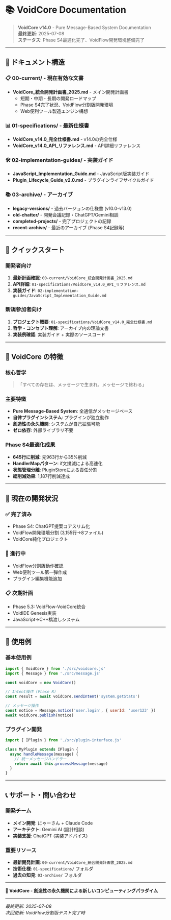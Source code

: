 # 📚 VoidCore Documentation

> **VoidCore v14.0** - Pure Message-Based System Documentation  
> **最終更新**: 2025-07-08  
> **ステータス**: Phase S4最適化完了、VoidFlow開発環境整備完了  

---

## 📁 **ドキュメント構造**

### **📋 00-current/ - 現在有効な文書**
- **VoidCore_統合開発計画書_2025.md** - メイン開発計画書
  - 短期・中期・長期の開発ロードマップ
  - Phase S4完了状況、VoidFlow分割版開発環境
  - Web便利ツール製造エンジン構想

### **📊 01-specifications/ - 最新仕様書**
- **VoidCore_v14.0_完全仕様書.md** - v14.0の完全仕様
- **VoidCore_v14.0_API_リファレンス.md** - API詳細リファレンス

### **🛠️ 02-implementation-guides/ - 実装ガイド**
- **JavaScript_Implementation_Guide.md** - JavaScript版実装ガイド
- **Plugin_Lifecycle_Guide_v2.0.md** - プラグインライフサイクルガイド

### **📚 03-archive/ - アーカイブ**
- **legacy-versions/** - 過去バージョンの仕様書 (v10.0-v13.0)
- **old-chatter/** - 開発会議記録・ChatGPT/Gemini相談
- **completed-projects/** - 完了プロジェクトの記録
- **recent-archive/** - 最近のアーカイブ (Phase S4記録等)

---

## 🎯 **クイックスタート**

### **開発者向け**
1. **最新計画確認**: `00-current/VoidCore_統合開発計画書_2025.md`
2. **API詳細**: `01-specifications/VoidCore_v14.0_API_リファレンス.md`
3. **実装ガイド**: `02-implementation-guides/JavaScript_Implementation_Guide.md`

### **新規参加者向け**
1. **プロジェクト概要**: `01-specifications/VoidCore_v14.0_完全仕様書.md`
2. **哲学・コンセプト理解**: アーカイブ内の理論文書
3. **実装例確認**: 実装ガイド + 実際のソースコード

---

## 🌟 **VoidCore の特徴**

### **核心哲学**
> 「すべての存在は、メッセージで生まれ、メッセージで終わる」

### **主要特徴**
- **Pure Message-Based System**: 全通信がメッセージベース
- **自律プラグインシステム**: プラグインが独立動作
- **創造性の永久機関**: システムが自己拡張可能
- **ゼロ依存**: 外部ライブラリ不要

### **Phase S4最適化成果**
- **645行に削減**: 元963行から35%削減
- **HandlerMapパターン**: if文撲滅による高速化
- **状態管理分離**: PluginStoreによる責任分割
- **総削減効果**: 1,187行削減達成

---

## 🚀 **現在の開発状況**

### **✅ 完了済み**
- Phase S4: ChatGPT提案コアスリム化
- VoidFlow開発環境分割 (3,155行→8ファイル)
- VoidCore純化プロジェクト

### **🔄 進行中**
- VoidFlow分割版動作確認
- Web便利ツール第一弾作成
- プラグイン編集機能追加

### **📋 次期計画**
- Phase 5.3: VoidFlow-VoidCore統合
- VoidIDE Genesis実装
- JavaScript→C++橋渡しシステム

---

## 🎯 **使用例**

### **基本使用例**
```javascript
import { VoidCore } from './src/voidcore.js'
import { Message } from './src/message.js'

const voidCore = new VoidCore()

// Intent操作 (Phase R)
const result = await voidCore.sendIntent('system.getStats')

// メッセージ操作
const notice = Message.notice('user.login', { userId: 'user123' })
await voidCore.publish(notice)
```

### **プラグイン開発**
```javascript
import { IPlugin } from './src/plugin-interface.js'

class MyPlugin extends IPlugin {
  async handleMessage(message) {
    // 統一メッセージハンドラー
    return await this.processMessage(message)
  }
}
```

---

## 📞 **サポート・問い合わせ**

### **開発チーム**
- **メイン開発**: にゃーさん + Claude Code
- **アーキテクト**: Gemini AI (設計相談)
- **実装支援**: ChatGPT (実装アドバイス)

### **重要リソース**
- **最新開発計画**: `00-current/VoidCore_統合開発計画書_2025.md`
- **技術仕様**: `01-specifications/` フォルダ
- **過去の知見**: `03-archive/` フォルダ

---

**🌟 VoidCore - 創造性の永久機関による新しいコンピューティングパラダイム**

---
*最終更新: 2025-07-08*  
*次回更新: VoidFlow分割版テスト完了時*